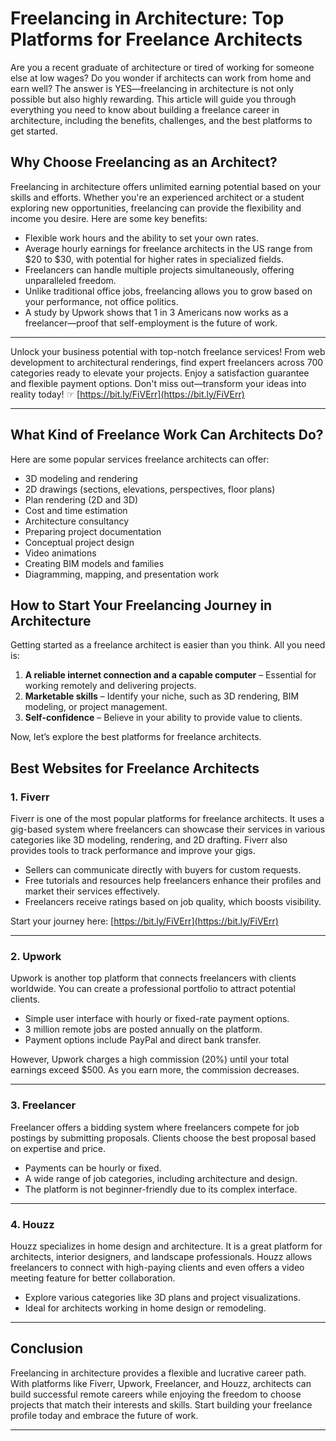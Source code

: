 # Freelancing in Architecture: Top Platforms for Freelance Architects

Are you a recent graduate of architecture or tired of working for someone else at low wages? Do you wonder if architects can work from home and earn well? The answer is YES—freelancing in architecture is not only possible but also highly rewarding. This article will guide you through everything you need to know about building a freelance career in architecture, including the benefits, challenges, and the best platforms to get started.

## Why Choose Freelancing as an Architect?

Freelancing in architecture offers unlimited earning potential based on your skills and efforts. Whether you're an experienced architect or a student exploring new opportunities, freelancing can provide the flexibility and income you desire. Here are some key benefits:

- Flexible work hours and the ability to set your own rates.
- Average hourly earnings for freelance architects in the US range from $20 to $30, with potential for higher rates in specialized fields.
- Freelancers can handle multiple projects simultaneously, offering unparalleled freedom.
- Unlike traditional office jobs, freelancing allows you to grow based on your performance, not office politics.
- A study by Upwork shows that 1 in 3 Americans now works as a freelancer—proof that self-employment is the future of work.

---

Unlock your business potential with top-notch freelance services! From web development to architectural renderings, find expert freelancers across 700 categories ready to elevate your projects. Enjoy a satisfaction guarantee and flexible payment options. Don't miss out—transform your ideas into reality today! ☞ [https://bit.ly/FiVErr](https://bit.ly/FiVErr)

---

## What Kind of Freelance Work Can Architects Do?

Here are some popular services freelance architects can offer:

- 3D modeling and rendering
- 2D drawings (sections, elevations, perspectives, floor plans)
- Plan rendering (2D and 3D)
- Cost and time estimation
- Architecture consultancy
- Preparing project documentation
- Conceptual project design
- Video animations
- Creating BIM models and families
- Diagramming, mapping, and presentation work

## How to Start Your Freelancing Journey in Architecture

Getting started as a freelance architect is easier than you think. All you need is:

1. **A reliable internet connection and a capable computer** – Essential for working remotely and delivering projects.
2. **Marketable skills** – Identify your niche, such as 3D rendering, BIM modeling, or project management.
3. **Self-confidence** – Believe in your ability to provide value to clients.

Now, let’s explore the best platforms for freelance architects.

## Best Websites for Freelance Architects

### 1. Fiverr

Fiverr is one of the most popular platforms for freelance architects. It uses a gig-based system where freelancers can showcase their services in various categories like 3D modeling, rendering, and 2D drafting. Fiverr also provides tools to track performance and improve your gigs.

- Sellers can communicate directly with buyers for custom requests.
- Free tutorials and resources help freelancers enhance their profiles and market their services effectively.
- Freelancers receive ratings based on job quality, which boosts visibility.

Start your journey here: [https://bit.ly/FiVErr](https://bit.ly/FiVErr)

---

### 2. Upwork

Upwork is another top platform that connects freelancers with clients worldwide. You can create a professional portfolio to attract potential clients.

- Simple user interface with hourly or fixed-rate payment options.
- 3 million remote jobs are posted annually on the platform.
- Payment options include PayPal and direct bank transfer.

However, Upwork charges a high commission (20%) until your total earnings exceed $500. As you earn more, the commission decreases.

---

### 3. Freelancer

Freelancer offers a bidding system where freelancers compete for job postings by submitting proposals. Clients choose the best proposal based on expertise and price.

- Payments can be hourly or fixed.
- A wide range of job categories, including architecture and design.
- The platform is not beginner-friendly due to its complex interface.

---

### 4. Houzz

Houzz specializes in home design and architecture. It is a great platform for architects, interior designers, and landscape professionals. Houzz allows freelancers to connect with high-paying clients and even offers a video meeting feature for better collaboration.

- Explore various categories like 3D plans and project visualizations.
- Ideal for architects working in home design or remodeling.

---

## Conclusion

Freelancing in architecture provides a flexible and lucrative career path. With platforms like Fiverr, Upwork, Freelancer, and Houzz, architects can build successful remote careers while enjoying the freedom to choose projects that match their interests and skills. Start building your freelance profile today and embrace the future of work.

---
